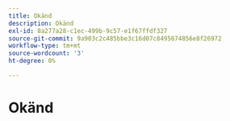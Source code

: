```yaml
---
title: Okänd
description: Okänd
exl-id: 8a277a28-c1ec-499b-9c57-e1f67ffdf327
source-git-commit: 9a903c2c485bbe3c16d07c8495674856e8f26972
workflow-type: tm+mt
source-wordcount: '3'
ht-degree: 0%

---
```


# Okänd
